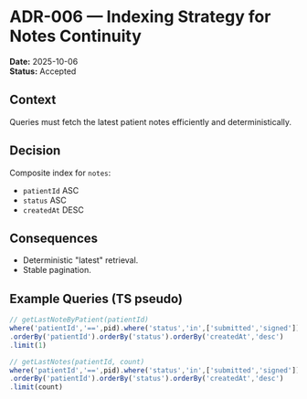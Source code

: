 # ADR-006 — Indexing Strategy for Notes Continuity
**Date:** 2025-10-06  
**Status:** Accepted

## Context
Queries must fetch the latest patient notes efficiently and deterministically.

## Decision
Composite index for `notes`:
- `patientId` ASC
- `status` ASC
- `createdAt` DESC

## Consequences
- Deterministic "latest" retrieval.
- Stable pagination.

## Example Queries (TS pseudo)
```ts
// getLastNoteByPatient(patientId)
where('patientId','==',pid).where('status','in',['submitted','signed'])
.orderBy('patientId').orderBy('status').orderBy('createdAt','desc')
.limit(1)

// getLastNotes(patientId, count)
where('patientId','==',pid).where('status','in',['submitted','signed'])
.orderBy('patientId').orderBy('status').orderBy('createdAt','desc')
.limit(count)
